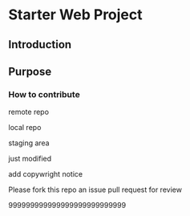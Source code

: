 # Starter Web Project
## Introduction
## Purpose
### How to contribute

remote repo

local repo

staging area

just modified

add copywright notice

Please fork this repo an issue pull request for review

999999999999999999999999999